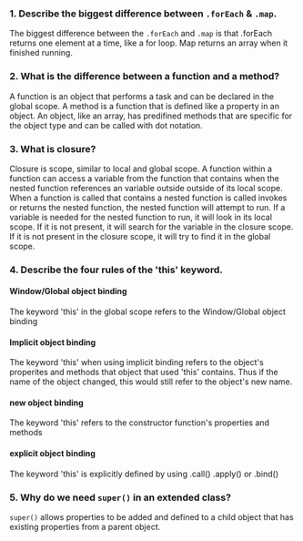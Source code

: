 ### 1. Describe the biggest difference between `.forEach` & `.map`.
The biggest difference between the `.forEach` and `.map` is that .forEach returns one element at a time, like a for loop. Map returns an array when it finished running. 

### 2. What is the difference between a function and a method?
A function is an object that performs a task and can be declared in the global scope. A method is a function that is defined like a property in an object. An object, like an array, has predifined methods that are specific for the object type and can be called with dot notation.

### 3. What is closure?
Closure is scope, similar to local and global scope. A function within a function
can access a variable from the function that contains when the nested function references an variable outside outside of its local scope. When a function is called that contains a nested function is called invokes or returns the nested function, the nested function will attempt to run. If a variable is needed for the nested function to run, it will look in its local scope. If it is not present, it will search for the variable in the closure scope. If it is not present in the closure scope, it will try to find it in the global scope. 

### 4. Describe the four rules of the 'this' keyword.
#### Window/Global object binding
The keyword 'this' in the global scope refers to the Window/Global object binding

#### Implicit object binding
The keyword 'this' when using implicit binding refers to the object's properites and methods that object that used 'this' contains. Thus if the name of the object changed, this would still refer to the object's new name.

#### new object binding
The keyword 'this' refers to the constructor function's properties and methods

#### explicit object binding
The keyword 'this' is explicitly defined by using .call() .apply() or .bind()

### 5. Why do we need `super()` in an extended class?
`super()` allows properties to be added and defined to a child object that has existing properties from a parent object.

